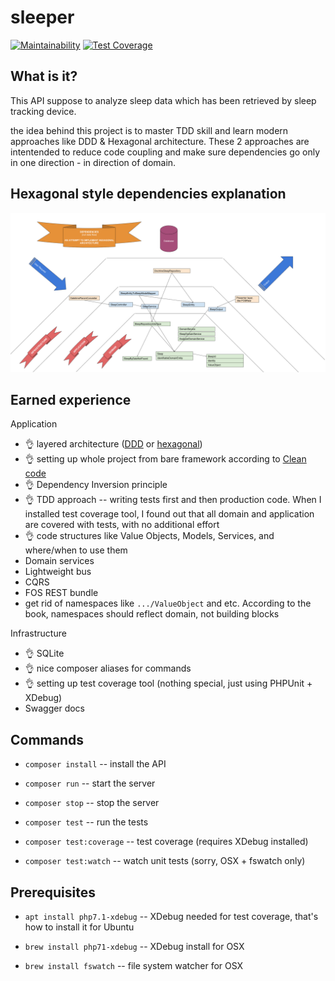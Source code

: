 sleeper
=======

[![Maintainability](https://api.codeclimate.com/v1/badges/56879f98704275a90180/maintainability)](https://codeclimate.com/github/ibudasov/sleeper/maintainability)
[![Test Coverage](https://api.codeclimate.com/v1/badges/56879f98704275a90180/test_coverage)](https://codeclimate.com/github/ibudasov/sleeper/test_coverage)

What is it?
-
This API suppose to analyze sleep data which has been retrieved by sleep tracking device.

the idea behind this project is to master TDD skill and learn modern approaches like DDD & Hexagonal architecture.
These 2 approaches are intentended to reduce code coupling and make sure dependencies go only in one direction - in direction of domain.

Hexagonal style dependencies explanation
-

![Dependencies](src/SleeperBundle/Resources/dependencies.png)


Earned experience
- 

Application
- 👌 layered architecture ([DDD](https://leanpub.com/ddd-in-php) or [hexagonal](http://www.youtube.com/playlist?list=PLviuozY4UHkkLGVVUbUDSyvcnaVox2cXo))
- 👌 setting up whole project from bare framework according to [Clean code](https://www.amazon.com/Clean-Code-Handbook-Software-Craftsmanship/dp/0132350882)
- 👌 Dependency Inversion principle
- 👌 TDD approach -- writing tests first and then production code. When I installed test coverage tool, I found out that all domain and application are covered with tests, with no additional effort
- 👌 code structures like Value Objects, Models, Services, and where/when to use them
- Domain services
- Lightweight bus
- CQRS
- FOS REST bundle
- get rid of namespaces like `.../ValueObject` and etc. According to the book, namespaces should reflect domain, not building blocks

Infrastructure  
- 👌 SQLite 
- 👌 nice composer aliases for commands
- 👌 setting up test coverage tool (nothing special, just using PHPUnit + XDebug)
- Swagger docs

Commands
-

- `composer install` -- install the API

- `composer run` -- start the server

- `composer stop` -- stop the server

- `composer test` -- run the tests

- `composer test:coverage` -- test coverage (requires XDebug installed)

- `composer test:watch` -- watch unit tests (sorry, OSX + fswatch only)


Prerequisites
-

- `apt install php7.1-xdebug` -- XDebug needed for test coverage, that's how to install it for Ubuntu

- `brew install php71-xdebug` -- XDebug install for OSX

- `brew install fswatch` -- file system watcher for OSX
